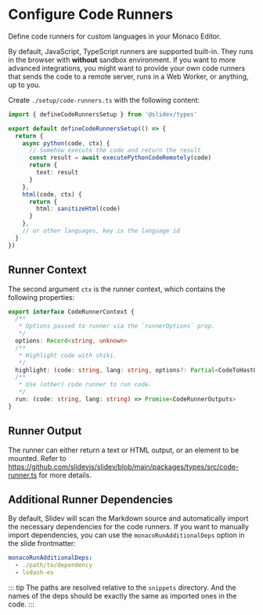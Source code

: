 # Configure Code Runners

<Environment type="client" />

Define code runners for custom languages in your Monaco Editor.

By default, JavaScript, TypeScript runners are supported built-in. They runs in the browser with **without** sandbox environment. If you want to more advanced integrations, you might want to provide your own code runners that sends the code to a remote server, runs in a Web Worker, or anything, up to you.

Create `./setup/code-runners.ts` with the following content:

```ts
import { defineCodeRunnersSetup } from '@slidev/types'

export default defineCodeRunnersSetup(() => {
  return {
    async python(code, ctx) {
      // Somehow execute the code and return the result
      const result = await executePythonCodeRemotely(code)
      return {
        text: result
      }
    },
    html(code, ctx) {
      return {
        html: sanitizeHtml(code)
      }
    },
    // or other languages, key is the language id
  }
})
```

## Runner Context

The second argument `ctx` is the runner context, which contains the following properties:

```ts
export interface CodeRunnerContext {
  /**
   * Options passed to runner via the `runnerOptions` prop.
   */
  options: Record<string, unknown>
  /**
   * Highlight code with shiki.
   */
  highlight: (code: string, lang: string, options?: Partial<CodeToHastOptions>) => Promise<string>
  /**
   * Use (other) code runner to run code.
   */
  run: (code: string, lang: string) => Promise<CodeRunnerOutputs>
}
```

## Runner Output

The runner can either return a text or HTML output, or an element to be mounted. Refer to https://github.com/slidevjs/slidev/blob/main/packages/types/src/code-runner.ts for more details.

## Additional Runner Dependencies

By default, Slidev will scan the Markdown source and automatically import the necessary dependencies for the code runners. If you want to manually import dependencies, you can use the `monacoRunAdditionalDeps` option in the slide frontmatter:

```yaml
monacoRunAdditionalDeps:
  - ./path/to/dependency
  - lodash-es
```

::: tip
The paths are resolved relative to the `snippets` directory. And the names of the deps should be exactly the same as imported ones in the code.
:::
